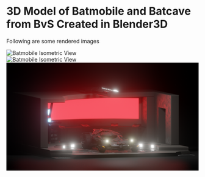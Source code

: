 # 3D Model of Batmobile and Batcave from BvS Created in Blender3D
Following are some rendered images


<img src="/R01 Top View.png" alt="Batmobile Isometric View" style="width:600px; display: block; margin-left: auto; margin-right: auto;"/>
<img src="/R03 Cloth 2.png" alt="Batmobile Isometric View" style="width:600px; display: block; margin-left: auto; margin-right: auto;"/>
<img src="/R04 Front View.png" alt="Batmobile Isometric View" style="width:600px; display: block; margin-left: auto; margin-right: auto;"/>